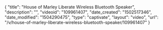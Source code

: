 {
    "title": "House of Marley Liberate Wireless Bluetooth Speaker",
    "description": "",
    "videoid": "109961407",
    "date_created": "1502517346",
    "date_modified": "1504290475",
    "type": "captivate",
    "layout": "video",
    "url": "\/v\/house-of-marley-liberate-wireless-bluetooth-speaker\/109961407"
}